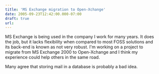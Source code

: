 ```yaml
---
title: 'MS Exchange migration to Open-Xchange'
date: 2005-09-23T12:42:00.000-07:00
draft: true
url: 
---
```


MS Exchange is being used in the company I work for many years. It does the job, but it lacks flexibility when compared to most FOSS solutions and its back-end is known as not very robust. I'm working on a project to migrate from MS Exchange 2000 to Open-Xchange and I think my experience could help others in the same road.  
  
  
Many agree that storing mail in a database is probably a bad idea.
